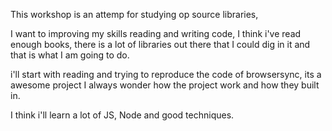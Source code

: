 This workshop is an attemp for studying op source libraries,

I want to improving my skills reading and writing code, I think i've
read enough books, there is a lot of libraries out there that I could dig in it and that is what I am going to do.

i'll start with reading and trying to reproduce the code of browsersync,
its a awesome project I always wonder how the project work and how they built in.

I think i'll  learn a lot of JS, Node and  good techniques.
